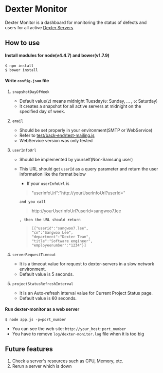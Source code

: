 # Dexter Monitor
Dexter Monitor is a dashboard for monitoring the status of defects and users for all active [Dexter Servers](https://github.com/Samsung/Dexter/tree/master/project/dexter-server)

## How to use
#### Install modules for node(v4.4.7) and bower(v1.7.9)
```
$ npm install
$ bower install
```

#### Write `config.json` file
1. `snapshotDayOfWeek`
	- Default value(`2`) means midnight Tuesday(`0`: Sunday, ... , `6`: Saturday)
    - It creates a snapshot for all active servers at midnight on the specified day of week.
2. `email`
    - Should be set properly in your environment(SMTP or WebService)
    - Refer to [test/back-end/test-mailing.js](https://github.com/Samsung/Dexter/blob/master/project/dexter-monitor/test/back-end/test-mailing.js)
    - WebService version was only tested
3. `userInfoUrl`
    - Should be implemented by yourself(Non-Samsung user)
    - This URL should get `userId` as a query parameter and return the user information like the format below
    	- If your `userInfoUrl` is

         >  "userInfoUrl":"http://yourUserInfoUrl?userId="


          and you call

         >  http://yourUserInfoUrl?userId=sangwoo7.lee

          , then the URL should return

         >     [{"userid":"sangwoo7.lee",
         >     "cn":"Sangwoo Lee",
         >     "department":"Dexter Team",
         >     "title":"Software engineer",
         >     "employeenumber":"1234"}]
4. `serverRequestTimeout`
    - It is a timeout value for request to dexter-servers in a slow network environment.
    - Default value is 5 seconds.

5. `projectStatusRefreshInterval`
    - It is an Auto-refresh interval value for Current Project Status page.
    - Default value is 60 seconds.

#### Run dexter-monitor as a web server
```
$ node app.js -p=port_number
```
 - You can see the web site: `http://your_host:port_number`
 - You have to remove `log/dexter-monitor.log` file when it is too big

## Future features
1. Check a server's resources such as CPU, Memory, etc.
2. Rerun a server which is down